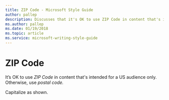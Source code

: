 ```yaml
---
title: ZIP Code - Microsoft Style Guide
author: pallep
description: Discusses that it's OK to use ZIP Code in content that's intended for a US audience only. Otherwise, use postal code.
ms.author: pallep
ms.date: 01/19/2018
ms.topic: article
ms.service: microsoft-writing-style-guide
---
```


# ZIP Code

It’s OK to use *ZIP Code* in content that's intended for a US audience only. Otherwise, use *postal code.*

Capitalize as shown.
